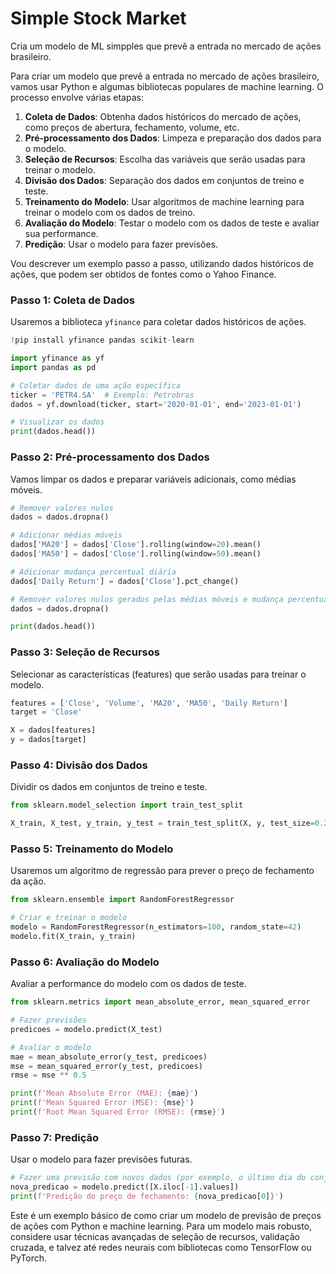# Simple Stock Market
Cria um modelo de ML simpples que prevê a entrada no mercado de ações brasileiro.

Para criar um modelo que prevê a entrada no mercado de ações brasileiro, vamos usar Python e algumas bibliotecas populares de machine learning. O processo envolve várias etapas:

1. **Coleta de Dados**: Obtenha dados históricos do mercado de ações, como preços de abertura, fechamento, volume, etc.
2. **Pré-processamento dos Dados**: Limpeza e preparação dos dados para o modelo.
3. **Seleção de Recursos**: Escolha das variáveis que serão usadas para treinar o modelo.
4. **Divisão dos Dados**: Separação dos dados em conjuntos de treino e teste.
5. **Treinamento do Modelo**: Usar algoritmos de machine learning para treinar o modelo com os dados de treino.
6. **Avaliação do Modelo**: Testar o modelo com os dados de teste e avaliar sua performance.
7. **Predição**: Usar o modelo para fazer previsões.

Vou descrever um exemplo passo a passo, utilizando dados históricos de ações, que podem ser obtidos de fontes como o Yahoo Finance.

### Passo 1: Coleta de Dados

Usaremos a biblioteca `yfinance` para coletar dados históricos de ações.

```python
!pip install yfinance pandas scikit-learn

import yfinance as yf
import pandas as pd

# Coletar dados de uma ação específica
ticker = 'PETR4.SA'  # Exemplo: Petrobras
dados = yf.download(ticker, start='2020-01-01', end='2023-01-01')

# Visualizar os dados
print(dados.head())
```

### Passo 2: Pré-processamento dos Dados

Vamos limpar os dados e preparar variáveis adicionais, como médias móveis.

```python
# Remover valores nulos
dados = dados.dropna()

# Adicionar médias móveis
dados['MA20'] = dados['Close'].rolling(window=20).mean()
dados['MA50'] = dados['Close'].rolling(window=50).mean()

# Adicionar mudança percentual diária
dados['Daily Return'] = dados['Close'].pct_change()

# Remover valores nulos gerados pelas médias móveis e mudança percentual
dados = dados.dropna()

print(dados.head())
```

### Passo 3: Seleção de Recursos

Selecionar as características (features) que serão usadas para treinar o modelo.

```python
features = ['Close', 'Volume', 'MA20', 'MA50', 'Daily Return']
target = 'Close'

X = dados[features]
y = dados[target]
```

### Passo 4: Divisão dos Dados

Dividir os dados em conjuntos de treino e teste.

```python
from sklearn.model_selection import train_test_split

X_train, X_test, y_train, y_test = train_test_split(X, y, test_size=0.2, random_state=42)
```

### Passo 5: Treinamento do Modelo

Usaremos um algoritmo de regressão para prever o preço de fechamento da ação.

```python
from sklearn.ensemble import RandomForestRegressor

# Criar e treinar o modelo
modelo = RandomForestRegressor(n_estimators=100, random_state=42)
modelo.fit(X_train, y_train)
```

### Passo 6: Avaliação do Modelo

Avaliar a performance do modelo com os dados de teste.

```python
from sklearn.metrics import mean_absolute_error, mean_squared_error

# Fazer previsões
predicoes = modelo.predict(X_test)

# Avaliar o modelo
mae = mean_absolute_error(y_test, predicoes)
mse = mean_squared_error(y_test, predicoes)
rmse = mse ** 0.5

print(f'Mean Absolute Error (MAE): {mae}')
print(f'Mean Squared Error (MSE): {mse}')
print(f'Root Mean Squared Error (RMSE): {rmse}')
```

### Passo 7: Predição

Usar o modelo para fazer previsões futuras.

```python
# Fazer uma previsão com novos dados (por exemplo, o último dia do conjunto de dados)
nova_predicao = modelo.predict([X.iloc[-1].values])
print(f'Predição do preço de fechamento: {nova_predicao[0]}')
```

Este é um exemplo básico de como criar um modelo de previsão de preços de ações com Python e machine learning. Para um modelo mais robusto, considere usar técnicas avançadas de seleção de recursos, validação cruzada, e talvez até redes neurais com bibliotecas como TensorFlow ou PyTorch.
